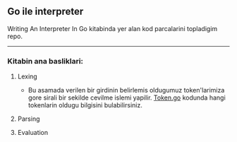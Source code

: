 ## Go ile interpreter

Writing An Interpreter In Go kitabinda yer alan kod parcalarini topladigim repo.

---

### Kitabin ana basliklari:

1. Lexing

   - Bu asamada verilen bir girdinin belirlemis oldugumuz token'larimiza gore sirali bir sekilde cevilme islemi yapilir.
     [Token.go](#) kodunda hangi tokenlarin oldugu bilgisini bulabilirsiniz.

2. Parsing
3. Evaluation
